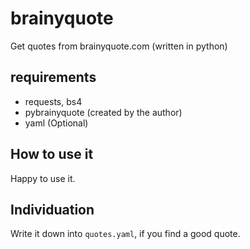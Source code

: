 # brainyquote
Get quotes from brainyquote.com (written in python)

## requirements
* requests, bs4
* pybrainyquote (created by the author)
* yaml (Optional)

## How to use it
Happy to use it.

## Individuation
Write it down into `quotes.yaml`, if you find a good quote.
